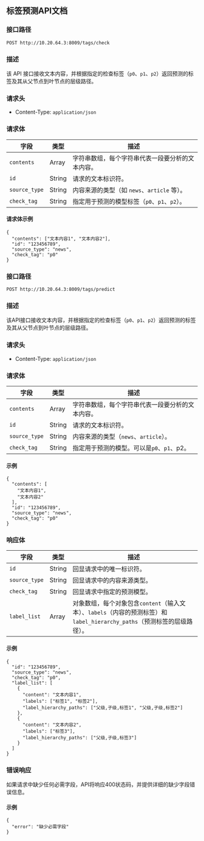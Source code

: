 ## 标签预测API文档

### 接口路径

```
POST http://10.20.64.3:8009/tags/check
```

### 描述

该 API 接口接收文本内容，并根据指定的检查标签（`p0`、`p1`、`p2`）返回预测的标签及其从父节点到叶节点的层级路径。

### 请求头

- Content-Type: `application/json`

### 请求体

| 字段          | 类型   | 描述                                             |
| ------------- | ------ | ------------------------------------------------ |
| `contents`    | Array  | 字符串数组，每个字符串代表一段要分析的文本内容。 |
| `id`          | String | 请求的文本标识符。                               |
| `source_type` | String | 内容来源的类型（如 `news`、`article` 等）。      |
| `check_tag`   | String | 指定用于预测的模型标签（`p0`、`p1`、`p2`）。     |

#### 请求体示例

```
{
  "contents": ["文本内容1", "文本内容2"],
  "id": "123456789",
  "source_type": "news",
  "check_tag": "p0"
}
```



### 接口路径

```
POST http://10.20.64.3:8009/tags/predict
```

### 描述

该API接口接收文本内容，并根据指定的检查标签（`p0`、`p1`、`p2`）返回预测的标签及其从父节点到叶节点的层级路径。

### 请求头

- Content-Type: `application/json`

### 请求体

| 字段          | 类型   | 描述                                             |
| ------------- | ------ | ------------------------------------------------ |
| `contents`    | Array  | 字符串数组，每个字符串代表一段要分析的文本内容。 |
| `id`          | String | 请求的文本标识符。                               |
| `source_type` | String | 内容来源的类型（`news`、`article`）。            |
| `check_tag`   | String | 指定用于预测的模型。可以是`p0`、`p1`、p2。       |

#### 示例

```
{
  "contents": [
    "文本内容1",
    "文本内容2"
  ],
  "id": "123456789",
  "source_type": "news",
  "check_tag": "p0"
}
```

### 响应体

| 字段          | 类型   | 描述                                                         |
| ------------- | ------ | ------------------------------------------------------------ |
| `id`          | String | 回显请求中的唯一标识符。                                     |
| `source_type` | String | 回显请求中的内容来源类型。                                   |
| `check_tag`   | String | 回显请求中指定的预测模型。                                   |
| `label_list`  | Array  | 对象数组，每个对象包含`content`（输入文本）、`labels`（内容的预测标签）和`label_hierarchy_paths`（预测标签的层级路径）。 |

#### 示例

```
{
  "id": "123456789",
  "source_type": "news",
  "check_tag": "p0",
  "label_list": [
    {
      "content": "文本内容1",
      "labels": ["标签1", "标签2"],
      "label_hierarchy_paths": ["父级,子级,标签1", "父级,子级,标签2"]
    },
    {
      "content": "文本内容2",
      "labels": ["标签3"],
      "label_hierarchy_paths": ["父级,子级,标签3"]
    }
  ]
}
```

### 错误响应

如果请求中缺少任何必需字段，API将响应400状态码，并提供详细的缺少字段错误信息。

#### 示例

```
{
  "error": "缺少必需字段"
}
```

